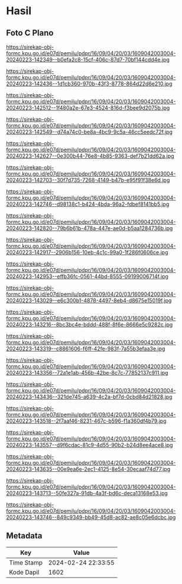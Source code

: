 # Hasil

## Foto C Plano

https://sirekap-obj-formc.kpu.go.id/e07d/pemilu/pdpr/16/09/04/20/03/1609042003004-20240223-142349--b0efa2c8-15cf-406c-87d7-70bf144cdd4e.jpg

https://sirekap-obj-formc.kpu.go.id/e07d/pemilu/pdpr/16/09/04/20/03/1609042003004-20240223-142436--1d1cb360-970b-43f3-8778-864d22d6e210.jpg

https://sirekap-obj-formc.kpu.go.id/e07d/pemilu/pdpr/16/09/04/20/03/1609042003004-20240223-142512--1f480a2e-67e3-4524-816d-f3bee9d2075b.jpg

https://sirekap-obj-formc.kpu.go.id/e07d/pemilu/pdpr/16/09/04/20/03/1609042003004-20240223-142549--d74a74c0-be8a-4bc9-9c5a-46cc5eedc72f.jpg

https://sirekap-obj-formc.kpu.go.id/e07d/pemilu/pdpr/16/09/04/20/03/1609042003004-20240223-142627--0e300b44-76e8-4b85-9363-def7b21dd62a.jpg

https://sirekap-obj-formc.kpu.go.id/e07d/pemilu/pdpr/16/09/04/20/03/1609042003004-20240223-142703--30f7d735-7268-4149-b47b-e95f91f38e6d.jpg

https://sirekap-obj-formc.kpu.go.id/e07d/pemilu/pdpr/16/09/04/20/03/1609042003004-20240223-142746--d98138c1-b424-4bda-96a2-fdbef8141bb5.jpg

https://sirekap-obj-formc.kpu.go.id/e07d/pemilu/pdpr/16/09/04/20/03/1609042003004-20240223-142820--79b6b61b-478a-447e-ae0d-b5aa1284736b.jpg

https://sirekap-obj-formc.kpu.go.id/e07d/pemilu/pdpr/16/09/04/20/03/1609042003004-20240223-142917--2906b156-10eb-4c1c-99a0-1f286f0606ce.jpg

https://sirekap-obj-formc.kpu.go.id/e07d/pemilu/pdpr/16/09/04/20/03/1609042003004-20240223-142953--effb36fc-0561-44bd-8555-09199006714f.jpg

https://sirekap-obj-formc.kpu.go.id/e07d/pemilu/pdpr/16/09/04/20/03/1609042003004-20240223-143029--e6c300b1-4878-4497-8eb4-d8675e15019f.jpg

https://sirekap-obj-formc.kpu.go.id/e07d/pemilu/pdpr/16/09/04/20/03/1609042003004-20240223-143216--8bc3bc4e-bddd-488f-8f6e-8666e5c9282c.jpg

https://sirekap-obj-formc.kpu.go.id/e07d/pemilu/pdpr/16/09/04/20/03/1609042003004-20240223-143319--c8861606-f6ff-42fe-983f-7a55b3efaa3e.jpg

https://sirekap-obj-formc.kpu.go.id/e07d/pemilu/pdpr/16/09/04/20/03/1609042003004-20240223-143356--72a1e1ab-456b-42be-8c7c-77852137c911.jpg

https://sirekap-obj-formc.kpu.go.id/e07d/pemilu/pdpr/16/09/04/20/03/1609042003004-20240223-143436--321de745-a639-4c2a-bf7d-0cbd84d21828.jpg

https://sirekap-obj-formc.kpu.go.id/e07d/pemilu/pdpr/16/09/04/20/03/1609042003004-20240223-143518--2f7aaf46-8231-467c-b596-f1a360df4b79.jpg

https://sirekap-obj-formc.kpu.go.id/e07d/pemilu/pdpr/16/09/04/20/03/1609042003004-20240223-143557--d9f6cdac-81c9-4d55-90b2-b24d8ee4ace8.jpg

https://sirekap-obj-formc.kpu.go.id/e07d/pemilu/pdpr/16/09/04/20/03/1609042003004-20240223-143635--00e9ea6e-2ec1-4125-8e54-30ecaaf74d77.jpg

https://sirekap-obj-formc.kpu.go.id/e07d/pemilu/pdpr/16/09/04/20/03/1609042003004-20240223-143713--50fe327a-91db-4a3f-bd6c-deca13168e53.jpg

https://sirekap-obj-formc.kpu.go.id/e07d/pemilu/pdpr/16/09/04/20/03/1609042003004-20240223-143746--849c9349-bb49-45d8-ac82-ae8c05e6dcbc.jpg


## Metadata

| Key        | Value               |
| ---------- | ------------------- |
| Time Stamp | 2024-02-24 22:33:55 |
| Kode Dapil | 1602                |



